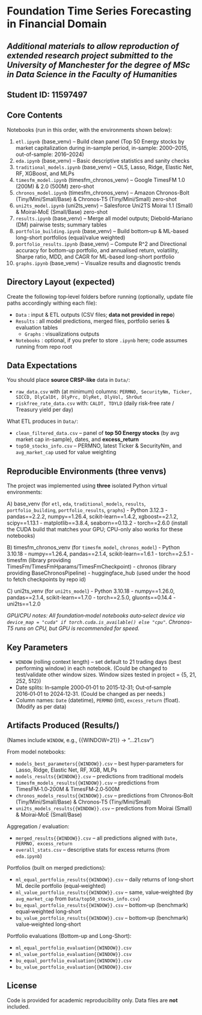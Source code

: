 Foundation Time Series Forecasting in Financial Domain 
================================================================

*Additional materials to allow reproduction of extended research project submitted to the University of Manchester for the degree of MSc in Data Science in the Faculty of Humanities*
-----------------------------------------------------------------------------------------------------------

Student ID: 11597497
--------------------



Core Contents
-------------
Notebooks (run in this order, with the environments shown below):
1) `etl.ipynb`                  (base_venv) – Build clean panel (Top 50 Energy stocks by market capitalization during in-sample period, in-sample: 2000–2015, out-of-sample: 2016–2024)
2) `eda.ipynb`                  (base_venv) – Basic descriptive statistics and sanity checks
3) `traditional_models.ipynb`   (base_venv) – OLS, Lasso, Ridge, Elastic Net, RF, XGBoost, and MLPs
4) `timesfm_model.ipynb`        (timesfm_chronos_venv) – Google TimesFM 1.0 (200M) & 2.0 (500M) zero-shot
5) `chronos_model.ipynb`        (timesfm_chronos_venv) – Amazon Chronos-Bolt (Tiny/Mini/Small/Base) & Chronos‑T5 (Tiny/Mini/Small) zero-shot
6) `uni2ts_model.ipynb`         (uni2ts_venv) – Salesforce Uni2TS Moirai 1.1 (Small) & Moirai‑MoE (Small/Base) zero-shot
7) `results.ipynb`              (base_venv) – Merge all model outputs; Diebold–Mariano (DM) pairwise tests; summary tables
8) `portfolio_building.ipynb`   (base_venv) – Build bottom‑up & ML-based long-short portfolios (equal/value weighted)
9) `portfolio_results.ipynb`    (base_venv) – Compute R^2 and Directional accuracy for bottom-up portfolio, and annualised return, volatility, Sharpe ratio, MDD, and CAGR for ML-based long-short portfolio
10) `graphs.ipynb`				(base_venv) – Visualize results and diagnostic trends

Directory Layout (expected)
---------------------------
Create the following top‑level folders before running (optionally, update file paths accordingly withing each file):
- `Data`        : input & ETL outputs (CSV files; **data not provided in repo**)
- `Results`     : all model predictions, merged files, portfolio series & evaluation tables
	- `Graphs`		: visualizations outputs
- `Notebooks`   : optional, if you prefer to store `.ipynb` here; code assumes running from repo root

Data Expectations
-----------------
You should place **source CRSP-like** data in `Data/`:
- `raw_data.csv` with (at minimum) columns: `PERMNO, SecurityNm, Ticker, SICCD, DlyCalDt, DlyPrc, DlyRet, DlyVol, ShrOut`
- `riskfree_rate_data.csv` with: `CALDT, TDYLD` (daily risk‑free rate / Treasury yield per day)

What ETL produces in `Data/`:
- `clean_filtered_data.csv` – panel of **top 50 Energy stocks** (by avg market cap in-sample), dates, and **excess_return**
- `top50_stocks_info.csv` – PERMNO, latest Ticker & SecurityNm, and `avg_market_cap` used for value weighting

Reproducible Environments (three venvs)
---------------------------------------
The project was implemented using **three** isolated Python virtual environments:

A) base_venv  (for `etl`, `eda`, `traditional_models`, `results`, `portfolio_building`, `portfolio_results`, `graphs`)
	- Python 3.12.3
		- pandas==2.2.2, numpy==1.26.4, scikit-learn==1.4.2, xgboost==2.1.2, scipy==1.13.1
   		- matplotlib==3.8.4, seaborn==0.13.2
   		- torch==2.6.0 (install the CUDA build that matches your GPU; CPU-only also works for these notebooks)

B) timesfm_chronos_venv  (for `timesfm_model`, `chronos_model`)
   	- Python 3.10.18
   		- numpy==1.26.4, pandas==2.1.4, scikit-learn==1.6.1
		- torch==2.5.1
   		- timesfm  (library providing TimesFm/TimesFmHparams/TimesFmCheckpoint)
   		- chronos  (library providing BaseChronosPipeline)
   		- huggingface_hub  (used under the hood to fetch checkpoints by repo id)

C) uni2ts_venv  (for `uni2ts_model`)
   	- Python 3.10.18
   		- numpy==1.26.0, pandas==2.1.4, scikit-learn==1.7.0
		- torch==2.5.0, gluonts==0.14.4
		- uni2ts==1.2.0

*GPU/CPU notes: All foundation‑model notebooks auto‑select device via `device_map = "cuda" if torch.cuda.is_available() else "cpu"`.*
*Chronos-T5 runs on CPU, but GPU is recommended for speed.*

Key Parameters
--------------
- `WINDOW` (rolling context length) – set default to 21 trading days (best performing window) in each notebook. (Could be changed to test/validate other window sizes. Window sizes tested in project = {5, 21, 252, 512})
- Date splits: In‑sample 2000‑01‑01 to 2015‑12‑31; Out‑of‑sample 2016‑01‑01 to 2024‑12‑31. (Could be changed as per needs.)
- Column names: `Date` (datetime), `PERMNO` (int), `excess_return` (float). (Modify as per data)

Artifacts Produced (Results/)
-----------------------------
(Names include `WINDOW`, e.g., {{WINDOW=21}} → “…21.csv”)

From model notebooks:
- `models_best_parameters{{WINDOW}}.csv`      – best hyper‑parameters for Lasso, Ridge, Elastic Net, RF, XGB, MLPs
- `models_results{{WINDOW}}.csv`              – predictions from traditional models
- `timesfm_models_results{{WINDOW}}.csv`      – predictions from TimesFM‑1.0‑200M & TimesFM‑2.0‑500M
- `chronos_models_results{{WINDOW}}.csv`      – predictions from Chronos‑Bolt (Tiny/Mini/Small/Base) & Chronos‑T5 (Tiny/Mini/Small)
- `uni2ts_models_results{{WINDOW}}.csv`       – predictions from Moirai (Small) & Moirai‑MoE (Small/Base)

Aggregation / evaluation:
- `merged_results{{WINDOW}}.csv`              – all predictions aligned with `Date, PERMNO, excess_return`
- `overall_stats.csv`                         – descriptive stats for excess returns (from `eda.ipynb`)

Portfolios (built on merged predictions):
- `ml_equal_portfolio_results{{WINDOW}}.csv`  – daily returns of long‑short ML decile portfolio (equal‑weighted)
- `ml_value_portfolio_results{{WINDOW}}.csv`  – same, value‑weighted (by `avg_market_cap` from `Data/top50_stocks_info.csv`)
- `bu_equal_portfolio_results{{WINDOW}}.csv`  – bottom‑up (benchmark) equal‑weighted long‑short
- `bu_value_portfolio_results{{WINDOW}}.csv`  – bottom‑up (benchmark) value‑weighted long‑short

Portfolio evaluations (Bottom-up and Long-Short):
- `ml_equal_portfolio_evaluation{{WINDOW}}.csv`
- `ml_value_portfolio_evaluation{{WINDOW}}.csv`
- `bu_equal_portfolio_evaluation{{WINDOW}}.csv`
- `bu_value_portfolio_evaluation{{WINDOW}}.csv`


License
-------
Code is provided for academic reproducibility only. Data files are **not** included.
